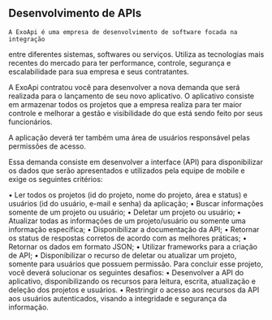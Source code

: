 ## Desenvolvimento de APIs
    A ExoApi é uma empresa de desenvolvimento de software focada na integração
entre diferentes sistemas, softwares ou serviços. Utiliza as tecnologias mais
recentes do mercado para ter performance, controle, segurança e escalabilidade
para sua empresa e seus contratantes.

A ExoApi contratou você para desenvolver a nova demanda que será realizada
para o lançamento de seu novo aplicativo. O aplicativo consiste em armazenar
todos os projetos que a empresa realiza para ter maior controle e melhorar a
gestão e visibilidade do que está sendo feito por seus funcionários.

A aplicação deverá ter também uma área de usuários responsável pelas
permissões de acesso.

Essa demanda consiste em desenvolver a interface (API) para disponibilizar os
dados que serão apresentados e utilizados pela equipe de mobile e exige os
seguintes critérios:

• Ler todos os projetos (id do projeto, nome do projeto, área e status) e
usuários (id do usuário, e-mail e senha) da aplicação;
• Buscar informações somente de um projeto ou usuário;
• Deletar um projeto ou usuário;
• Atualizar todas as informações de um projeto/usuário ou somente uma
informação específica;
• Disponibilizar a documentação da API;
• Retornar os status de respostas corretos de acordo com as melhores
práticas;
• Retornar os dados em formato JSON;
• Utilizar frameworks para a criação de API;
• Disponibilizar o recurso de deletar ou atualizar um projeto, somente para
usuários que possuem permissão.
Para concluir esse projeto, você deverá solucionar os seguintes desafios:
• Desenvolver a API do aplicativo, disponibilizando os recursos para
leitura, escrita, atualização e deleção dos projetos e usuários.
• Restringir o acesso aos recursos da API aos usuários autenticados,
visando a integridade e segurança da informação.